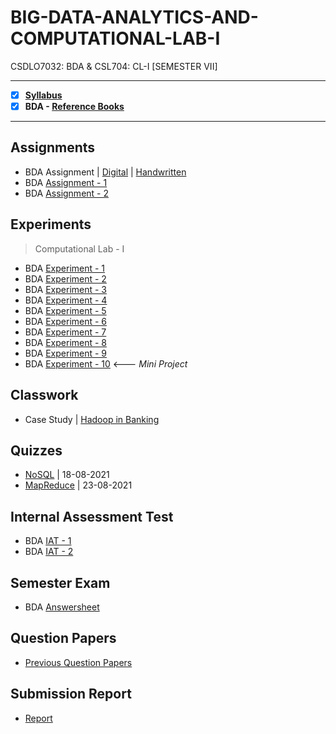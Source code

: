 # BIG-DATA-ANALYTICS-AND-COMPUTATIONAL-LAB-I
 CSDLO7032: BDA & CSL704: CL-I [SEMESTER VII]

---
 
 - [X] **[Syllabus](https://github.com/Amey-Thakur/BIG-DATA-ANALYTICS-AND-COMPUTATIONAL-LAB-I/blob/main/Syllabus/TE%20BE%20Comp%20Engg%20CBCGS%20Syllabus.pdf)**
 - [X] **BDA - [Reference Books](https://github.com/Amey-Thakur/BIG-DATA-ANALYTICS-AND-COMPUTATIONAL-LAB-I/tree/main/Reference%20Books)**

---

## Assignments

 - BDA Assignment | [Digital](https://github.com/Amey-Thakur/BIG-DATA-ANALYTICS-AND-COMPUTATIONAL-LAB-I/blob/main/Assignments/AMEY_B-50_BDA_Assignment_%5BDIGITAL%5D.pdf) | [Handwritten](https://github.com/Amey-Thakur/BIG-DATA-ANALYTICS-AND-COMPUTATIONAL-LAB-I/blob/main/Assignments/AMEY_B-50_BDA_Assignment_%5BHANDWRITTEN%5D.pdf)
 - BDA [Assignment - 1](https://github.com/Amey-Thakur/BIG-DATA-ANALYTICS-AND-COMPUTATIONAL-LAB-I/blob/main/Assignments/AMEY_B-50_BDA_ASSIGNMENT-1.pdf)
 - BDA [Assignment - 2](https://github.com/Amey-Thakur/BIG-DATA-ANALYTICS-AND-COMPUTATIONAL-LAB-I/blob/main/Assignments/AMEY_B-50_BDA_ASSIGNMENT-2.pdf)

## Experiments
  
 >Computational Lab - I

 - BDA [Experiment - 1](https://github.com/Amey-Thakur/BIG-DATA-ANALYTICS-AND-COMPUTATIONAL-LAB-I/blob/main/Experiments/BDA%20Experiment%20-%201/AMEY_B-50_BDA_EXPERIMENT-1.pdf)
 - BDA [Experiment - 2](https://github.com/Amey-Thakur/BIG-DATA-ANALYTICS-AND-COMPUTATIONAL-LAB-I/blob/main/Experiments/BDA%20Experiment%20-%202/AMEY_B-50_BDA_EXPERIMENT-2.pdf)
 - BDA [Experiment - 3](https://github.com/Amey-Thakur/BIG-DATA-ANALYTICS-AND-COMPUTATIONAL-LAB-I/blob/main/Experiments/BDA%20Experiment%20-%203/AMEY_B-50_BDA_EXPERIMENT-3.pdf)
 - BDA [Experiment - 4](https://github.com/Amey-Thakur/BIG-DATA-ANALYTICS-AND-COMPUTATIONAL-LAB-I/blob/main/Experiments/BDA%20Experiment%20-%204/AMEY_B-50_BDA_EXPERIMENT-4.pdf)
 - BDA [Experiment - 5](https://github.com/Amey-Thakur/BIG-DATA-ANALYTICS-AND-COMPUTATIONAL-LAB-I/blob/main/Experiments/BDA%20Experiment%20-%205/AMEY_B-50_BDA_EXPERIMENT-5.pdf)
 - BDA [Experiment - 6](https://github.com/Amey-Thakur/BIG-DATA-ANALYTICS-AND-COMPUTATIONAL-LAB-I/blob/main/Experiments/BDA%20Experiment%20-%206/AMEY_B-50_BDA_EXPERIMENT-6.pdf)
 - BDA [Experiment - 7](https://github.com/Amey-Thakur/BIG-DATA-ANALYTICS-AND-COMPUTATIONAL-LAB-I/blob/main/Experiments/BDA%20Experiment%20-%207/AMEY_B-50_BDA_EXPERIMENT-7.pdf)
 - BDA [Experiment - 8](https://github.com/Amey-Thakur/BIG-DATA-ANALYTICS-AND-COMPUTATIONAL-LAB-I/blob/main/Experiments/BDA%20Experiment%20-%208/AMEY_B-50_BDA_EXPERIMENT-8.pdf)
 - BDA [Experiment - 9](https://github.com/Amey-Thakur/BIG-DATA-ANALYTICS-AND-COMPUTATIONAL-LAB-I/blob/main/Experiments/BDA%20Experiment%20-%209/AMEY_B-50_BDA_EXPERIMENT-9.pdf)
 - BDA [Experiment - 10](https://github.com/Amey-Thakur/OPTIMIZING-STOCK-TRADING-STRATEGY-WITH-K-MEANS-CLUSTERING)          <--- _Mini Project_

## Classwork

 - Case Study | [Hadoop in Banking](https://github.com/Amey-Thakur/BIG-DATA-ANALYTICS-AND-COMPUTATIONAL-LAB-I/blob/main/Classwork/Case%20Study%20-%20Hadoop%20in%20Banking.pdf)

## Quizzes

 - [NoSQL](https://github.com/Amey-Thakur/BIG-DATA-ANALYTICS-AND-COMPUTATIONAL-LAB-I/blob/main/Quizzes/MCQ%20Test-NOSQL-18-08-2021.pdf) | 18-08-2021
 - [MapReduce](https://github.com/Amey-Thakur/BIG-DATA-ANALYTICS-AND-COMPUTATIONAL-LAB-I/blob/main/Quizzes/MCQ-LAB%20Test-MAPREDUCE(B)-23-08-2021.pdf) | 23-08-2021

## Internal Assessment Test

 - BDA [IAT - 1](https://github.com/Amey-Thakur/BIG-DATA-ANALYTICS-AND-COMPUTATIONAL-LAB-I/blob/main/Internal%20Assessment%20Test/AMEY_B-50_BDA_IAT-1.pdf)
 - BDA [IAT - 2](https://github.com/Amey-Thakur/BIG-DATA-ANALYTICS-AND-COMPUTATIONAL-LAB-I/blob/main/Internal%20Assessment%20Test/AMEY_B-50_BDA_IAT-2.pdf)

## Semester Exam

 - BDA [Answersheet](https://github.com/Amey-Thakur/BIG-DATA-ANALYTICS-AND-COMPUTATIONAL-LAB-I/blob/main/Semester%20Exam/AMEY_B-50_7278000_BDA.pdf)

## Question Papers

 - [Previous Question Papers](https://github.com/Amey-Thakur/ARTIFICIAL-INTELLIGENCE-AND-SOFT-COMPUTING-AND-ARTIFICIAL-INTELLIGENCE-AND-SOFT-COMPUTING-LAB/tree/main/Question%20Papers)

## Submission Report

 - [Report](https://github.com/Amey-Thakur/BIG-DATA-ANALYTICS-AND-COMPUTATIONAL-LAB-I/blob/main/Submission%20Report/BDA%20SUBMISSION%20SHEET.pdf)
